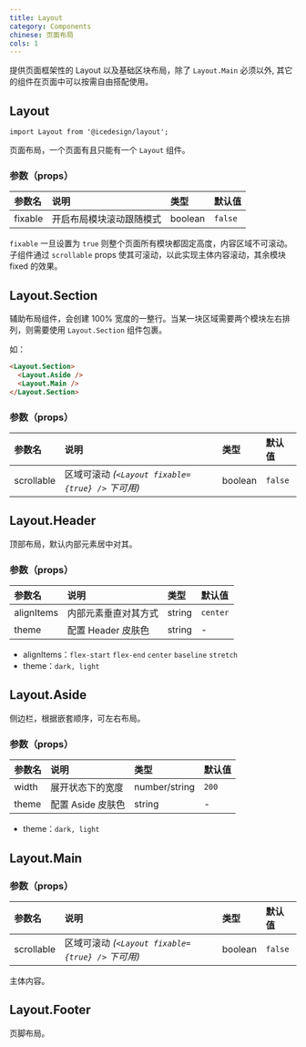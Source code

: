 ```yaml
---
title: Layout
category: Components
chinese: 页面布局
cols: 1
---
```


提供页面框架性的 Layout 以及基础区块布局，除了 `Layout.Main` 必须以外, 其它的组件在页面中可以按需自由搭配使用。

## Layout

`import Layout from '@icedesign/layout';`

页面布局，一个页面有且只能有一个 `Layout` 组件。

### 参数（props）

| 参数名      | 说明           | 类型      | 默认值     |
|:---------|:-------------|:--------|:--------|
| fixable | 开启布局模块滚动跟随模式 | boolean | `false` |

`fixable` 一旦设置为 `true` 则整个页面所有模块都固定高度，内容区域不可滚动。子组件通过 `scrollable` props 使其可滚动，以此实现主体内容滚动，其余模块 fixed 的效果。

## Layout.Section

辅助布局组件，会创建 100% 宽度的一整行。当某一块区域需要两个模块左右排列，则需要使用 `Layout.Section` 组件包裹。

如：

```html
<Layout.Section>
  <Layout.Aside />
  <Layout.Main />
</Layout.Section>
```

### 参数（props）

| 参数名        | 说明                                        | 类型      | 默认值     |
|:-----------|:------------------------------------------|:--------|:--------|
| scrollable | 区域可滚动 *(`<Layout fixable={true} />` 下可用)* | boolean | `false` |

## Layout.Header

顶部布局，默认内部元素居中对其。

### 参数（props）

| 参数名        | 说明            | 类型     | 默认值      |
|:-----------|:--------------|:-------|:---------|
| alignItems | 内部元素垂直对其方式    | string | `center` |
| theme      | 配置 Header 皮肤色 | string | -        |

- alignItems：`flex-start` `flex-end` `center` `baseline` `stretch`
- theme：`dark, light`

## Layout.Aside

侧边栏，根据嵌套顺序，可左右布局。

### 参数（props）

| 参数名   | 说明            | 类型            | 默认值   |
|:------|:--------------|:--------------|:------|
| width | 展开状态下的宽度      | number/string | `200` |
| theme | 配置 Aside 皮肤色 | string        | -     |

- theme：`dark, light`

## Layout.Main

### 参数（props）

| 参数名        | 说明                                        | 类型      | 默认值     |
|:-----------|:------------------------------------------|:--------|:--------|
| scrollable | 区域可滚动 *(`<Layout fixable={true} />` 下可用)* | boolean | `false` |

主体内容。

## Layout.Footer

页脚布局。
